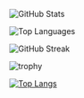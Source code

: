 <!-- [![@lakshmikanth's Holopin board](https://holopin.me/lakshmikanth)](https://holopin.io/@lakshmikanth)
 -->

![GitHub Stats](https://github-readme-stats.vercel.app/api?username=lakshmikanth-472&theme=radical)

![Top Languages](https://github-readme-stats.vercel.app/api/top-langs/?username=LAKSHMIKANTH-472&show_icons=true&theme=radical)

 ![GitHub Streak](https://github-readme-streak-stats.herokuapp.com/?user=Lakshmikanth-472&show_icons=true&theme=radical)

![trophy](https://github-profile-trophy.vercel.app/?username=Lakshmikanth-472&theme=radical)

[![Top Langs](https://github-readme-stats.vercel.app/api/top-langs/?username=Lakshmikanth-472)](https://github.com/Lakshmikanth-472/github-readme-stats)
